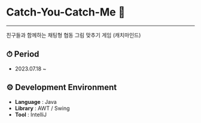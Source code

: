 # Catch-You-Catch-Me 🎨

---
친구들과 함께하는 채팅형 협동 그림 맞추기 게임 (캐치마인드)

## ⏱ Period
- 2023.07.18 ~

## ⚙️ Development Environment
- **Language** : Java
- **Library** : AWT / Swing
- **Tool** : IntelliJ
